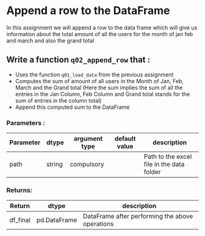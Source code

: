# Append a row to the DataFrame

In this assignment we will append a row to the data frame which will give us information 
about the total amount of all the users for the month of jan feb and march and also the grand total
 
## Write a function `q02_append_row` that :
- Uses the function `q01_load_data` from the previous assignment
- Computes the sum of amount of all users in the Month of Jan, Feb, March and the Grand total 
 (Here the sum implies the sum of all the entries in the Jan Column, Feb Column and Grand total stands for the sum of entries in the column total)
- Append this computed sum to the DataFrame 

### Parameters :
| Parameter | dtype | argument type | default value | description |
| --- | --- | --- | --- | --- |
| path | string | compulsory |  | Path to the excel file in the data folder|

### Returns:
| Return | dtype | description |
| --- | --- | --- |
| df_final | pd.DataFrame | DataFrame after performing the above operations|
